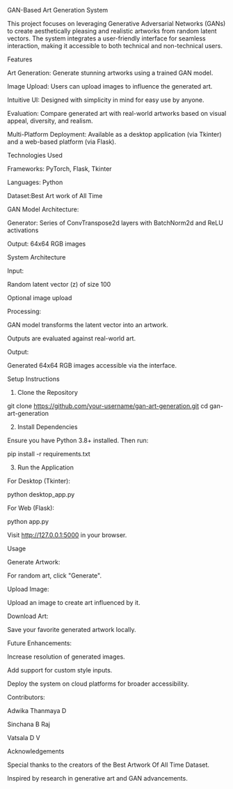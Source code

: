 GAN-Based Art Generation System

This project focuses on leveraging Generative Adversarial Networks (GANs) to create aesthetically pleasing and realistic artworks from random latent vectors. The system integrates a user-friendly interface for seamless interaction, making it accessible to both technical and non-technical users.

Features

Art Generation: Generate stunning artworks using a trained GAN model.

Image Upload: Users can upload images to influence the generated art.

Intuitive UI: Designed with simplicity in mind for easy use by anyone.

Evaluation: Compare generated art with real-world artworks based on visual appeal, diversity, and realism.

Multi-Platform Deployment: Available as a desktop application (via Tkinter) and a web-based platform (via Flask).

Technologies Used

Frameworks: PyTorch, Flask, Tkinter

Languages: Python

Dataset:Best Art work of All Time

GAN Model Architecture:

Generator: Series of ConvTranspose2d layers with BatchNorm2d and ReLU activations

Output: 64x64 RGB images

System Architecture

Input:

Random latent vector (z) of size 100

Optional image upload

Processing:

GAN model transforms the latent vector into an artwork.

Outputs are evaluated against real-world art.

Output:

Generated 64x64 RGB images accessible via the interface.

Setup Instructions

1. Clone the Repository

git clone https://github.com/your-username/gan-art-generation.git
cd gan-art-generation

2. Install Dependencies

Ensure you have Python 3.8+ installed. Then run:

pip install -r requirements.txt

3. Run the Application

For Desktop (Tkinter):

python desktop_app.py

For Web (Flask):

python app.py

Visit http://127.0.0.1:5000 in your browser.

Usage

Generate Artwork:

For random art, click "Generate".

Upload Image:

Upload an image to create art influenced by it.

Download Art:

Save your favorite generated artwork locally.


Future Enhancements:

Increase resolution of generated images.

Add support for custom style inputs.

Deploy the system on cloud platforms for broader accessibility.

Contributors:

Adwika Thanmaya D

Sinchana B Raj 

Vatsala D V



Acknowledgements

Special thanks to the creators of the Best Artwork Of All Time Dataset.

Inspired by research in generative art and GAN advancements.


